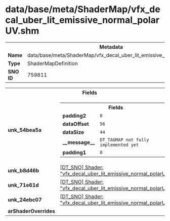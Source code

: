 <h1>data/base/meta/ShaderMap/vfx_decal_uber_lit_emissive_normal_polarUV.shm</h1><table><tr><th colspan="100%">Metadata</th></tr><tr><td><b>Name</b></td><td>data/base/meta/ShaderMap/vfx_decal_uber_lit_emissive_normal_polarUV.shm</td></tr><tr><td><b>Type</b></td><td>ShaderMapDefinition</td></tr><tr><td><b>SNO ID</b></td><td>759811</td></tr></table>

<table><tr><th colspan="100%">Fields</th></tr><tr><td><b>unk_54bea5a</b></td><td><table><tr><th colspan="100%">Fields</th></tr><tr><td><b>padding2</b></td><td><code>0</code></td></tr><tr><td><b>dataOffset</b></td><td><code>56</code></td></tr><tr><td><b>dataSize</b></td><td><code>44</code></td></tr><tr><td><b>__message__</b></td><td><code>DT_TAGMAP not fully implemented yet</code></td></tr><tr><td><b>padding1</b></td><td><code>0</code></td></tr></table>

</td></tr><tr><td><b>unk_b8d46b</b></td><td><a href="..\Shader\vfx_decal_uber_lit_emissive_normal_polarUV.shd.md">[DT_SNO] Shader: "vfx_decal_uber_lit_emissive_normal_polarUV"</a></td></tr><tr><td><b>unk_71e61d</b></td><td><a href="..\Shader\vfx_decal_uber_lit_emissive_normal_polarUV.shd.md">[DT_SNO] Shader: "vfx_decal_uber_lit_emissive_normal_polarUV"</a></td></tr><tr><td><b>unk_24ebc07</b></td><td><a href="..\Shader\vfx_decal_uber_lit_emissive_normal_polarUV.shd.md">[DT_SNO] Shader: "vfx_decal_uber_lit_emissive_normal_polarUV"</a></td></tr><tr><td><b>arShaderOverrides</b></td><td></td></tr></table>


